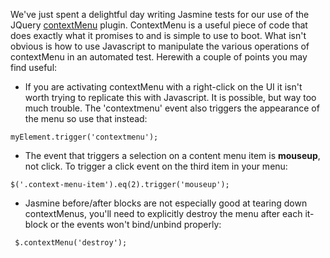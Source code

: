 
We've just spent a delightful day writing Jasmine tests for our use of the JQuery [contextMenu](https://github.com/medialize/jQuery-contextMenu) plugin. ContextMenu is a useful piece of code that does exactly what it promises to and is simple to use to boot. What isn't obvious is how to use Javascript to manipulate the various operations of contextMenu in an automated test. Herewith a couple of points you may find useful:

* If you are activating contextMenu with a right-click on the UI it isn't worth trying to replicate this with Javascript. It is possible, but way too much trouble. The 'contextmenu' event also triggers the appearance of the menu so use that instead:

```
myElement.trigger('contextmenu');
```

* The event that triggers a selection on a content menu item is **mouseup**, not click. To trigger a click event on the third item in your menu:

```
$('.context-menu-item').eq(2).trigger('mouseup');
```

* Jasmine before/after blocks are not especially good at tearing down contextMenus, you'll need to explicitly destroy the menu after each it-block or the events won't bind/unbind properly:

```
 $.contextMenu('destroy');
```